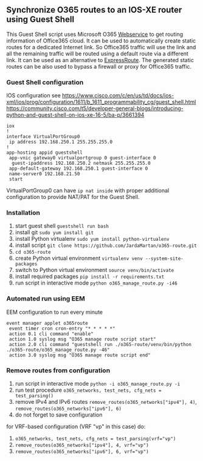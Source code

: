 ## Synchronize O365 routes to an IOS-XE router using Guest Shell
This Guest Shell script uses Microsoft O365 [Webservice](https://docs.microsoft.com/en-us/microsoft-365/enterprise/microsoft-365-ip-web-service) to get routing information of Office365 cloud. It can be used to automatically create static routes for a dedicated Internet link. So Office365 traffic will use the link and all the remaining traffic will be routed using a default route via a different link. It can be used as an alternative to [ExpressRoute](https://docs.microsoft.com/en-us/microsoft-365/enterprise/azure-expressroute). The generated static routes can be also used to bypass a firewall or proxy for Office365 traffic.

### Guest Shell configuration

IOS configuration
see https://www.cisco.com/c/en/us/td/docs/ios-xml/ios/prog/configuration/1611/b_1611_programmability_cg/guest_shell.html
https://community.cisco.com/t5/developer-general-blogs/introducing-python-and-guest-shell-on-ios-xe-16-5/ba-p/3661394

```
iox
!
interface VirtualPortGroup0
 ip address 192.168.250.1 255.255.255.0
!
app-hosting appid guestshell
 app-vnic gateway0 virtualportgroup 0 guest-interface 0
  guest-ipaddress 192.168.250.2 netmask 255.255.255.0
 app-default-gateway 192.168.250.1 guest-interface 0
 name-server0 192.168.21.50
 start
```
VirtualPortGroup0 can have `ip nat inside` with proper additional configuration to provide NAT/PAT for the Guest Shell.

### Installation

1. start guest shell `guestshell run bash`
2. install git `sudo yum install git`
3. install Python virtualenv `sudo yum install python-virtualenv`
4. install script `git clone https://github.com/JardaMartan/o365-route.git`
5. `cd o365-route`
6. create Python virtual environment `virtualenv venv --system-site-packages`
7. switch to Python virtual environment `source venv/bin/activate`
8. install required packages `pip install -r requirements.txt`
9. run script in interactive mode `python o365_manage_route.py -i46`

### Automated run using EEM

EEM configuration to run every minute
```
event manager applet o365route
 event timer cron cron-entry "* * * * *"
 action 0.1 cli command "enable"
 action 1.0 syslog msg "O365 manage route script start"
 action 2.0 cli command "guestshell run ./o365-route/venv/bin/python ./o365-route/o365_manage_route.py -46"
 action 3.0 syslog msg "O365 manage route script end"
```

### Remove routes from configuration

1. run script in interactive mode `python -i o365_manage_route.py -i`
2. run test procedure `o365_networks, test_nets, cfg_nets = test_parsing()`
3. remove IPv4 and IPv6 routes `remove_routes(o365_networks["ipv4"], 4)`, `remove_routes(o365_networks["ipv6"], 6)`
4. do not forget to save configuration

for VRF-based configuration (VRF "vp" in this case) do:
1. `o365_networks, test_nets, cfg_nets = test_parsing(vrf="vp")`
2. `remove_routes(o365_networks["ipv4"], 4, vrf="vp")`
3. `remove_routes(o365_networks["ipv6"], 6, vrf="vp")`
